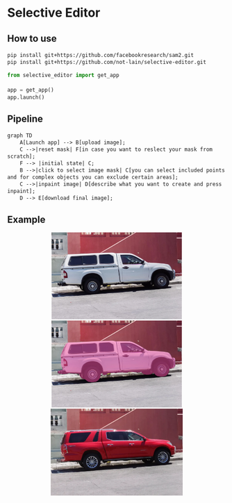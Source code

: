 # Selective Editor

## How to use 

```
pip install git+https://github.com/facebookresearch/sam2.git
pip install git+https://github.com/not-lain/selective-editor.git
```

```python
from selective_editor import get_app

app = get_app()
app.launch()
```

## Pipeline

```mermaid
graph TD
    A[Launch app] --> B[upload image];
    C -->|reset mask| F[in case you want to reslect your mask from scratch];
    F --> |initial state| C;
    B -->|click to select image mask| C[you can select included points and for complex objects you can exclude certain areas];
    C -->|inpaint image| D[describe what you want to create and press inpaint];
    D --> E[download final image];
```

## Example
<p align="center">
    <img src="assets/baseline.png" height="200" style="display: inline-block;" />
    <img src="assets/segmented.png" height="200" style="display: inline-block;" />
    <img src="assets/red car.png" height="200" style="display: inline-block;" />
</p>
